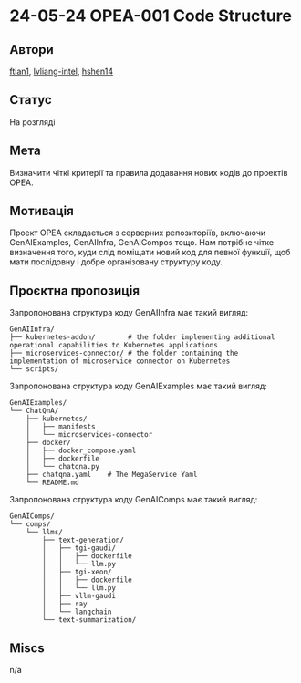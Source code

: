 # 24-05-24 OPEA-001 Code Structure

## Автори

[ftian1](https://github.com/ftian1), [lvliang-intel](https://github.com/lvliang-intel), [hshen14](https://github.com/hshen14)

## Статус

На розгляді

## Мета

Визначити чіткі критерії та правила додавання нових кодів до проектів OPEA.

## Мотивація

Проект OPEA складається з серверних репозиторіїв, включаючи GenAIExamples, GenAIInfra, GenAICompos тощо. Нам потрібне чітке визначення того, куди слід поміщати новий код для певної функції, щоб мати послідовну і добре організовану структуру коду.

## Проєктна пропозиція

Запропонована структура коду GenAIInfra має такий вигляд:

```
GenAIInfra/
├── kubernetes-addon/        # the folder implementing additional operational capabilities to Kubernetes applications
├── microservices-connector/ # the folder containing the implementation of microservice connector on Kubernetes
└── scripts/
```

Запропонована структура коду GenAIExamples має такий вигляд:

```
GenAIExamples/
└── ChatQnA/
    ├── kubernetes/
    │   ├── manifests
    │   └── microservices-connector
    ├── docker/
    │   ├── docker_compose.yaml
    │   ├── dockerfile
    │   └── chatqna.py
    ├── chatqna.yaml    # The MegaService Yaml
    └── README.md
```

Запропонована структура коду GenAIComps має такий вигляд:

```
GenAIComps/
└── comps/
    └── llms/
        ├── text-generation/
        │   ├── tgi-gaudi/
        │   │   ├── dockerfile
        │   │   └── llm.py
        │   ├── tgi-xeon/
        │   │   ├── dockerfile
        │   │   └── llm.py
        │   ├── vllm-gaudi
        │   ├── ray
        │   └── langchain
        └── text-summarization/
```

## Miscs

n/a
